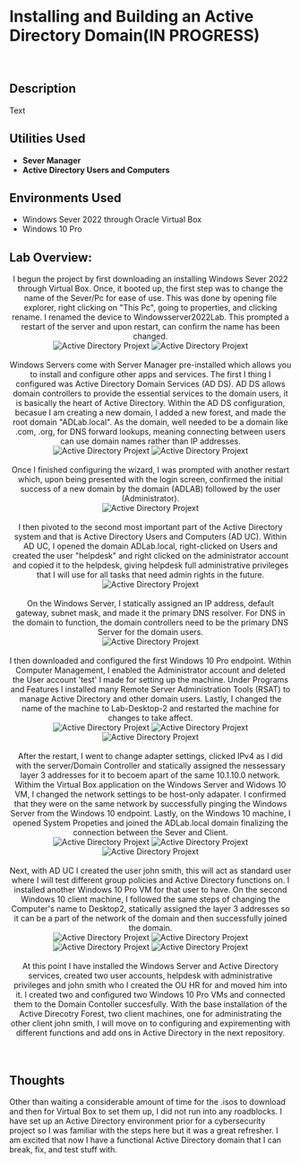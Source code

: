 <h1>Installing and Building an Active Directory Domain(IN PROGRESS)</h1>

<br />
<h2>Description</h2>
Text

<h2>Utilities Used</h2>

- <b>Sever Manager</b> 
- <b>Active Directory Users and Computers</b>

<h2>Environments Used </h2>

- </b>Windows Sever 2022 through Oracle Virtual Box</b>
- </b>Windows 10 Pro</b>

<h2>Lab Overview:</h2>

<p align="center">
I begun the project by first downloading an installing Windows Sever 2022 through Virtual Box. Once, it booted up, the first step was to change the name of the Sever/Pc for ease of use. This was done by opening file explorer, right clicking on "This Pc", going to properties, and clicking rename. I renamed the device to Windowsserver2022Lab. This prompted a restart of the server and upon restart, can confirm the name has been changed.<br/>
<img src="https://github.com/user-attachments/assets/6ff6a1b8-5f1d-494f-9f6d-d4dce962c462" alt="Active Directory Projext"/>
<img src="https://github.com/user-attachments/assets/fbfbb16a-8cb3-4058-a1fa-d48f11aadfdd" alt="Active Directory Projext"/>
<br />
<br />
Windows Servers come with Server Manager pre-installed which allows you to install and configure other apps and services. The first I thing I configured was Active Directory Domain Services (AD DS). AD DS allows domain controllers to provide the essential services to the domain users, it is basically the heart of Active Directory. Within the AD DS configuration, becasue I am creating a new domain, I added a new forest, and made the root domain "ADLab.local". As the domain, well needed to be a domain like .com, .org, for DNS forward lookups, meaning connecting between users can use domain names rather than IP addresses.<br/>
<img src="https://github.com/user-attachments/assets/0a7ad493-1d49-404e-9014-520f78dbbcd0" alt="Active Directory Projext"/>
<img src="https://github.com/user-attachments/assets/e22f6cbf-968f-49c9-b742-186dadb97445" alt="Active Directory Projext"/>
<br />
<br />
Once I finished configuring the wizard, I was prompted with another restart which, upon being presented with the login screen, confirmed the initial success of a new domain by the domain (ADLAB) followed by the user (Administrator).<br/>
<img src="https://github.com/user-attachments/assets/66b47822-159b-4823-b288-5f7ea0055b93" alt="Active Directory Projext"/>
<br />
<br />
I then pivoted to the second most important part of the Active Directory system and that is Active Directory Users and Computers (AD UC). Within AD UC, I opened the domain ADLab.local, right-clicked on Users and created the user "helpdesk" and right clicked on the administrator account and copied it to the helpdesk, giving helpdesk full administrative privileges that I will use for all tasks that need admin rights in the future.<br/>
<img src="https://github.com/user-attachments/assets/1bea91cb-7b8a-4e0c-bd0e-3c33f71d1fcf" alt="Active Directory Projext"/>
<br />
<br />
On the Windows Server, I statically assigned an IP address, default gateway, subnet mask, and made it the primary DNS resolver. For DNS in the domain to function, the domain controllers need to be the primary DNS Server for the domain users.<br/>
<img src="https://github.com/user-attachments/assets/fc1a5f20-f3b2-4313-81c6-f70120a00a00" alt="Active Directory Projext"/>
<br />
<br />
I then downloaded and configured the first Windows 10 Pro endpoint. Within Computer Management, I enabled the Administrator account and deleted the User account 'test' I made for setting up the machine. Under Programs and Features I installed many Remote Server Administration Tools (RSAT) to manage Active Directory and other domain users. Lastly, I changed the name of the machine to Lab-Desktop-2 and restarted the machine for changes to take affect.<br/>
<img src="https://github.com/user-attachments/assets/b2cbd210-0862-429b-a98d-3b670ea0bd9b" alt="Active Directory Projext"/>
<img src="https://github.com/user-attachments/assets/29cb2ce0-9689-48fe-9e87-81db81f34b78" alt="Active Directory Projext"/>
<img src="https://github.com/user-attachments/assets/eec79ddc-5d17-414f-ae5d-2a8935986f6a" alt="Active Directory Projext"/>
<br />
<br />
After the restart, I went to change adapter settings, clicked IPv4 as I did with the server/Domain Controller and statically assigned the nessessary layer 3 addresses for it to becoem apart of the same 10.1.10.0 network. Withim the Virtual Box application on the Windows Server and Widows 10 VM, I changed the network settings to be host-only adapater. I confirmed that they were on the same network by successfully pinging the Windows Server from the Windows 10 endpoint. Lastly, on the Windows 10 machine, I opened System Propeties and joined the ADLab.local domain finalizing the connection between the Sever and Client.<br/>
<img src="https://github.com/user-attachments/assets/1c50f6d6-9a05-4cdc-9b8b-54947db711bf" alt="Active Directory Projext"/>
<img src="https://github.com/user-attachments/assets/2744ba93-5cd1-4595-80ef-e178263a1542" alt="Active Directory Projext"/>
<img src="https://github.com/user-attachments/assets/445c3324-b36d-4b6b-8c51-108b97b8eb3e" alt="Active Directory Projext"/>
<br />
<br />
Next, with AD UC I created the user john smith, this will act as standard user where I will test different group policies and Active Directory functions on. I installed another Windows 10 Pro VM for that user to have. On the second Windows 10 client machine, I followed the same steps of changing the Computer's name to Desktop2, statically assigned the layer 3 addresses so it can be a part of the network of the domain and then successfully joined the domain.<br/>
<img src="https://github.com/user-attachments/assets/b2977214-b297-4d4e-bef8-498a56584b35" alt="Active Directory Projext"/>
<img src="https://github.com/user-attachments/assets/a78f210f-14a8-4c0f-abc0-a3c6b104c935" alt="Active Directory Projext"/>
<img src="https://github.com/user-attachments/assets/fece4b68-a915-46d5-b40d-f6e027e60e2c" alt="Active Directory Projext"/>
 <img src="https://github.com/user-attachments/assets/10f99e0b-987d-41a1-ba98-3f298fc3f617" alt="Active Directory Projext"/>
<br />
<br />
At this point I have installed the Windows Server and Active Directory services, created two user accounts, helpdesk with administrative privileges and john smith who I created the OU HR for and moved him into it. I created two and configured two Windows 10 Pro VMs and connected them to the Domain Contoller succesfully. With the base installation of the Active Direcotry Forest, two client machines, one for administrating the other client john smith, I will move on to configuring and expirementing with different functions and add ons in Active Directory in the next repository.<br/>
<br />
<br />



<h2>Thoughts</h2>
Other than waiting a considerable amount of time for the .isos to download and then for Virtual Box to set them up, I did not run into any roadblocks. I have set up an Active Directory environment prior for a cybersecurity project so I was familiar with the steps here but it was a great refresher. I am excited that now I have a functional Active Directory domain that I can break, fix, and test stuff with.
<!--
 ```diff
- text in red
+ text in green
! text in orange
# text in gray
@@ text in purple (and bold)@@
```
--!>
